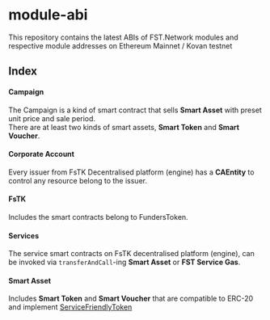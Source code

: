 # module-abi
This repository contains the latest ABIs of FST.Network modules and respective module addresses on Ethereum Mainnet / Kovan testnet

## Index

#### Campaign

The Campaign is a kind of smart contract that sells **Smart Asset** with preset unit price and sale period.  
There are at least two kinds of smart assets, **Smart Token** and **Smart Voucher**.

#### Corporate Account

Every issuer from FsTK Decentralised platform (engine) has a **CAEntity** to control any resource belong to the issuer.

#### FsTK

Includes the smart contracts belong to FundersToken.

#### Services

The service smart contracts on FsTK decentralised platform (engine), can be invoked via `transferAndCall`-ing **Smart Asset** or **FST Service Gas**.

#### Smart Asset

Includes **Smart Token** and **Smart Voucher** that are compatible to ERC-20 and implement [ServiceFriendlyToken](https://github.com/funderstoken/Service-Friendly-Token-Standard)
